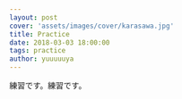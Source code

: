 ```yaml
---
layout: post
cover: 'assets/images/cover/karasawa.jpg'
title: Practice
date: 2018-03-03 18:00:00
tags: practice
author: yuuuuuya
---
```


<p>練習です。練習です。

